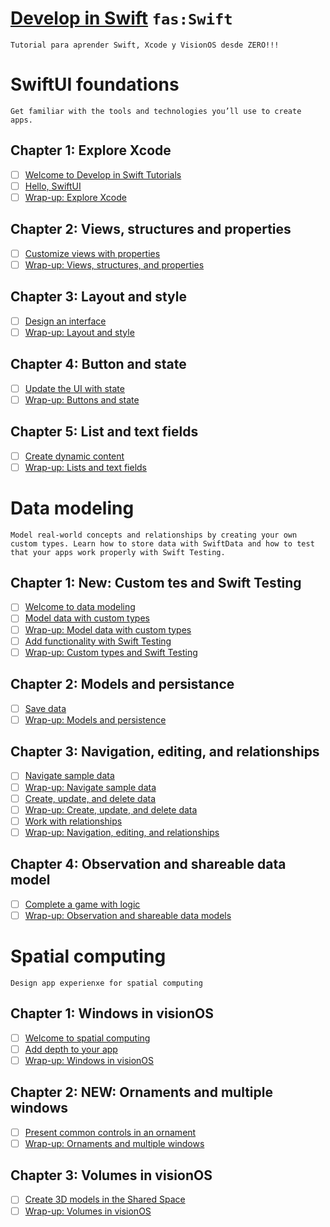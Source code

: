 # [Develop in Swift](https://developer.apple.com/tutorials/develop-in-swift)  `fas:Swift` 

`Tutorial para aprender Swift, Xcode y VisionOS desde ZERO!!!`

# SwiftUI foundations

`Get familiar with the tools and technologies you’ll use to create apps.`

## Chapter 1: Explore Xcode
- [ ] [Welcome to Develop in Swift Tutorials](https://developer.apple.com/tutorials/develop-in-swift/welcome-to-develop-in-swift-tutorials)
- [ ] [Hello, SwiftUI](https://developer.apple.com/tutorials/develop-in-swift/hello-swiftui)
- [ ] [Wrap-up: Explore Xcode](https://developer.apple.com/tutorials/develop-in-swift/explore-xcode-conclusion)
## Chapter 2: Views, structures and properties
- [ ] [Customize views with properties](https://developer.apple.com/tutorials/develop-in-swift/customize-views-with-properties)
- [ ] [Wrap-up: Views, structures, and properties](https://developer.apple.com/tutorials/develop-in-swift/views-structures-and-properties-conclusion)
## Chapter 3: Layout and style
- [ ] [Design an interface](https://developer.apple.com/tutorials/develop-in-swift/design-an-interface)
- [ ] [Wrap-up: Layout and style](https://developer.apple.com/tutorials/develop-in-swift/layout-and-style-conclusion)
## Chapter 4: Button and state
- [ ] [Update the UI with state](https://developer.apple.com/tutorials/develop-in-swift/update-the-ui-with-state)
- [ ] [Wrap-up: Buttons and state](https://developer.apple.com/tutorials/develop-in-swift/buttons-and-state-conclusion)
## Chapter 5: List and text fields
- [ ] [Create dynamic content](https://developer.apple.com/tutorials/develop-in-swift/create-dynamic-content)
- [ ] [Wrap-up: Lists and text fields](https://developer.apple.com/tutorials/develop-in-swift/lists-and-text-fields-conclusion)

# Data modeling

`Model real-world concepts and relationships by creating your own custom types. Learn how to store data with SwiftData and how to test that your apps work properly with Swift Testing.`

## Chapter 1: New: Custom tes and Swift Testing
- [ ] [Welcome to data modeling](https://developer.apple.com/tutorials/develop-in-swift/welcome-to-data-modeling)
- [ ] [Model data with custom types](https://developer.apple.com/tutorials/develop-in-swift/model-data-with-custom-types)
- [ ] [Wrap-up: Model data with custom types](https://developer.apple.com/tutorials/develop-in-swift/model-data-with-custom-types-conclusion)
- [ ] [Add functionality with Swift Testing](https://developer.apple.com/tutorials/develop-in-swift/add-functionality-with-swift-testing)
- [ ] [Wrap-up: Custom types and Swift Testing](https://developer.apple.com/tutorials/develop-in-swift/custom-types-and-swift-testing-conclusion)
## Chapter 2: Models and persistance
- [ ] [Save data](https://developer.apple.com/tutorials/develop-in-swift/save-data)
- [ ] [Wrap-up: Models and persistence](https://developer.apple.com/tutorials/develop-in-swift/models-and-persistence-conclusion)
## Chapter 3: Navigation, editing, and relationships
- [ ] [Navigate sample data](https://developer.apple.com/tutorials/develop-in-swift/navigate-sample-data)
- [ ] [Wrap-up: Navigate sample data](https://developer.apple.com/tutorials/develop-in-swift/navigate-sample-data-conclusion)
- [ ] [Create, update, and delete data](https://developer.apple.com/tutorials/develop-in-swift/create-update-and-delete-data)
- [ ] [Wrap-up: Create, update, and delete data](https://developer.apple.com/tutorials/develop-in-swift/create-update-and-delete-data-conclusion)
- [ ] [Work with relationships](https://developer.apple.com/tutorials/develop-in-swift/work-with-relationships)
- [ ] [Wrap-up: Navigation, editing, and relationships](https://developer.apple.com/tutorials/develop-in-swift/navigation-editing-and-relationships-conclusion)
## Chapter 4: Observation and shareable data model
- [ ] [Complete a game with logic](https://developer.apple.com/tutorials/develop-in-swift/complete-a-game-with-logic)
- [ ] [Wrap-up: Observation and shareable data models](https://developer.apple.com/tutorials/develop-in-swift/observation-and-shareable-data-models-conclusion)

# Spatial computing
`Design app experienxe for spatial computing`

## Chapter 1: Windows in visionOS
- [ ] [Welcome to spatial computing](https://developer.apple.com/tutorials/develop-in-swift/welcome-to-spatial-computing)
- [ ] [Add depth to your app](https://developer.apple.com/tutorials/develop-in-swift/add-depth-to-your-app)
- [ ] [Wrap-up: Windows in visionOS](https://developer.apple.com/tutorials/develop-in-swift/windows-in-visionos-conclusion)
## Chapter 2: NEW: Ornaments and multiple windows
- [ ] [Present common controls in an ornament](https://developer.apple.com/tutorials/develop-in-swift/present-common-controls-in-an-ornament)
- [ ] [Wrap-up: Ornaments and multiple windows](https://developer.apple.com/tutorials/develop-in-swift/ornaments-and-multiple-windows-conclusion)
## Chapter 3: Volumes in visionOS 
- [ ] [Create 3D models in the Shared Space](https://developer.apple.com/tutorials/develop-in-swift/create-3d-models-in-the-shared-space)
- [ ] [Wrap-up: Volumes in visionOS](https://developer.apple.com/tutorials/develop-in-swift/volumes-in-visionos-conclusion)